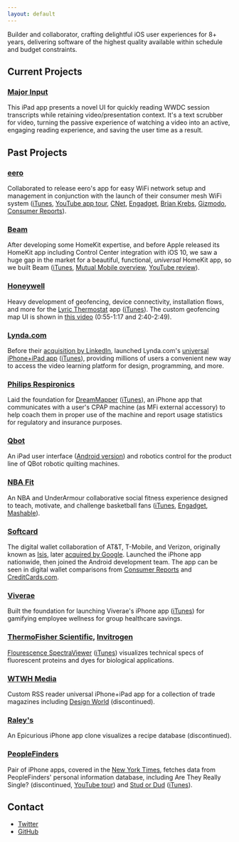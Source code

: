 ```yaml
---
layout: default
---
```

Builder and collaborator, crafting delightful iOS user experiences for 8+ years, delivering software of the highest
quality available within schedule and budget constraints.

## Current Projects

### [Major Input](https://github.com/rlwimi/major-input)
This iPad app presents a novel UI for quickly reading WWDC session transcripts while retaining video/presentation context. It's a text scrubber for video, turning the passive experience of watching a video into an active, engaging reading experience, and saving the user time as a result.

## Past Projects

### [eero](https://eero.com)
Collaborated to release eero's app for easy WiFi network setup and management in conjunction with the launch of their consumer mesh WiFi system  ([iTunes](https://itunes.apple.com/us/app/eero-home-wifi-system/id1023499075?mt=8), [YouTube app tour](https://www.youtube.com/watch?v=w2LX4QXNVA0), [CNet](https://www.cnet.com/products/eero-wi-fi-system/), [Engadget](https://www.engadget.com/2016/02/23/eero-is-the-home-wifi-solution-ive-been-waiting-for/), [Brian Krebs](https://krebsonsecurity.com/2016/03/eero-a-mesh-wifi-router-built-for-security/), [Gizmodo](http://gizmodo.com/a-stupid-simple-router-for-super-lazy-people-1764670728), [Consumer Reports](http://www.consumerreports.org/wireless-routers/the-eero-router-solved-my-wifi-problems/)).


### [Beam](http://www.beamforhome.com)
After developing some HomeKit expertise, and before Apple released its HomeKit app including Control Center integration with iOS 10, we saw a huge gap in the market for a beautiful, functional, *universal* HomeKit app, so we built Beam ([iTunes](https://itunes.apple.com/us/app/beam-elevate-your-home/id1038439712?mt=8), [Mutual Mobile overview](https://mutualmobile.com/posts/beam-solving-the-smart-home-puzzle-through-collaboration-and-innovation), [YouTube review](http://www.maomagic.com/blog/beam-ios-app-for-homekit-elevate-your-home-review)).


### [Honeywell](https://www.honeywell.com)
Heavy development of geofencing, device connectivity, installation flows, and more for the [Lyric Thermostat](https://yourhome.honeywell.com/en/products/thermostat/lyric-thermostat) app ([iTunes](https://itunes.apple.com/us/app/honeywell-lyric/id880332077?mt=8)). The custom geofencing map UI is shown in [this video](https://www.youtube.com/watch?v=UUkJnCvdfMk) (0:55-1:17 and 2:40-2:49).

### [Lynda.com](https://www.lynda.com)
Before their [acquisition by LinkedIn](https://www.recode.net/2015/4/9/11561324/three-reasons-linkedin-broke-the-bank-for-lynda-com), launched Lynda.com's [universal iPhone+iPad app](https://www.lynda.com/apps/ios) ([iTunes](https://itunes.apple.com/us/app/lynda.com-online-training/id356169777?mt=8)), providing millions of users a convenient new way to access the video learning platform for design, programming, and more.

### [Philips Respironics](https://www.sleepapnea.com)
Laid the foundation for [DreamMapper](https://www.sleepapnea.com/products/dreammapper/) ([iTunes](https://itunes.apple.com/us/app/dreammapper/id530569351?mt=8)), an iPhone app that communicates with a user's CPAP machine (as MFi external accessory) to help coach them in proper use of the machine and report usage statistics for regulatory and insurance purposes.

### [Qbot](http://www.myqbot.com)
An iPad user interface ([Android version](https://play.google.com/store/apps/details?id=com.myqbot.qbot1)) and robotics control for the product line of QBot robotic quilting machines.

### [NBA Fit](http://fit.nba.com)
An NBA and UnderArmour collaborative social fitness experience designed to teach, motivate, and challenge basketball fans ([iTunes](http://fit.nba.com/app/), [Engadget](https://www.engadget.com/2016/06/01/nba-has-its-own-fitness-app-with-training-tips-from-the-pros/), [Mashable](http://mashable.com/2016/06/01/nba-fitness-app/#_j_3v2ZX0PqL)).

### [Softcard](https://en.wikipedia.org/wiki/Softcard)
The digital wallet collaboration of AT&T, T-Mobile, and Verizon, originally known as [Isis](https://techcrunch.com/2014/09/03/isis-mobile-wallet-rebrands-to-softcard-to-distance-from-miltant-terror-group/), later [acquired by Google](http://www.theverge.com/2015/3/5/8152801/softcard-shutting-down-march-31). Launched the iPhone app nationwide, then joined the Android development team. The app can be seen in digital wallet comparisons from [Consumer Reports](http://www.consumerreports.org/cro/news/2014/09/virtual-wallet-review-apple-pay-google-wallet-softcard-and-loop-wallet/index.htm) and [CreditCards.com](https://www.youtube.com/watch?v=9k3ko58oPx0).

### [Viverae](http://viverae.com)
Built the foundation for launching Viverae's iPhone app ([iTunes](https://itunes.apple.com/us/app/viverae/id1147669858?mt=8)) for  gamifying employee wellness for group healthcare savings.

### [ThermoFisher Scientific](https://www.thermofisher.com/us/en/home.html), [Invitrogen](https://en.wikipedia.org/wiki/Invitrogen)
[Flourescence SpectraViewer](https://www.thermofisher.com/us/en/home/life-science/lab-data-management-analysis-software/lab-apps/fluorescence-spectraviewer-app.html) ([iTunes](https://itunes.apple.com/us/app/fluorescence-spectraviewer/id421031826?mt=8)) visualizes technical specs of fluorescent proteins and dyes for biological applications.

### [WTWH Media](http://www.wtwhmedia.com)
Custom RSS reader universal iPhone+iPad app for a collection of trade magazines including [Design World](http://www.wtwhmedia.com/design-world-network/) (discontinued).

### [Raley's](http://www.raleys.com/www/)
An Epicurious iPhone app clone visualizes a recipe database (discontinued).

### [PeopleFinders](http://www.peoplefinders.com)
Pair of iPhone apps, covered in the [New York Times](https://gadgetwise.blogs.nytimes.com/2010/02/12/a-pocket-detective-for-daters/?_r=0), fetches data from PeopleFinders' personal information database, including Are They Really Single? (discontinued, [YouTube tour](https://www.youtube.com/watch?v=kEJ9-BIl_2o)) and [Stud or Dud](https://www.studordud.com) ([iTunes](https://itunes.apple.com/app/app/stud-or-dud/id1147292256)).

## Contact

- [Twitter](http://twitter.com/rlwimi)
- [GitHub](http://github.com/rlwimi)
